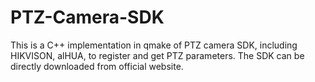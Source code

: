 # PTZ-Camera-SDK

This is a C++ implementation in qmake of PTZ camera SDK, including HIKVISON, alHUA,  to register and get PTZ parameters. The SDK can be directly downloaded from  official website.
